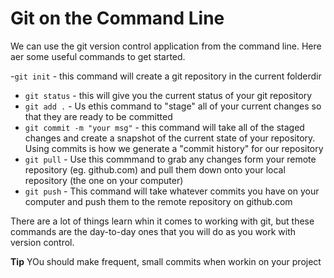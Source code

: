 # Git on the Command Line

We can use the git version control application from the command line. Here aer some useful commands to get started.

-`git init` - this command will create a git repository in the current folderdir

- `git status` - this will give you the current status of your git repository
- `git add .` - Us ethis command to "stage" all of your current changes so that they are ready to be committed
- `git commit -m "your msg"` - this command will take all of the staged changes and create a snapshot of the current state of your repository. Using commits is how we generate a "commit history" for our repository
- `git pull` - Use this commmand to grab any changes form your remote repository (eg. github.com) and pull them down onto your local repository (the one on your computer)
- `git push` - This command will take whatever commits you have on your computer and push them to the remote repository on github.com

There are a lot of things learn whin it comes to working with git, but these commands are the day-to-day ones that you will do as you work with version control.

**Tip** YOu should make frequent, small commits when workin on your project

